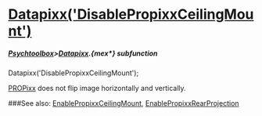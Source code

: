 # [Datapixx('DisablePropixxCeilingMount')](Datapixx-DisablePropixxCeilingMount) 
##### [Psychtoolbox](Psychtoolbox)>[Datapixx](Datapixx).{mex*} subfunction

Datapixx('DisablePropixxCeilingMount');

[PROPixx](PROPixx) does not flip image horizontally and vertically.  
  


###See also:
[EnablePropixxCeilingMount](Datapixx-EnablePropixxCeilingMount), [EnablePropixxRearProjection](Datapixx-EnablePropixxRearProjection)

